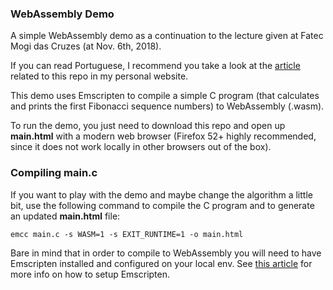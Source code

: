 ### WebAssembly Demo
A simple WebAssembly demo as a continuation to the lecture given
at Fatec Mogi das Cruzes (at Nov. 6th, 2018).

If you can read Portuguese, I recommend you take a look at the
[article](https://alexbs.com.br/blog/wasm-intro.html) related to this repo in my personal website.

This demo uses Emscripten to compile a simple C program (that calculates
and prints the first Fibonacci sequence numbers) to WebAssembly (.wasm).

To run the demo, you just need to download this repo and open up **main.html**
with a modern web browser (Firefox 52+ highly recommended, since it does
not work locally in other browsers out of the box).

### Compiling main.c
If you want to play with the demo and maybe change the algorithm a little bit,
use the following command to compile the C program and to generate an updated
**main.html** file:

`emcc main.c -s WASM=1 -s EXIT_RUNTIME=1 -o main.html`

Bare in mind that in order to compile to WebAssembly you will need to have
Emscripten installed and configured on your local env. See [this article](https://kripken.github.io/emscripten-site/docs/getting_started/downloads.html) for
more info on how to setup Emscripten.
